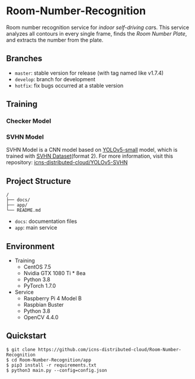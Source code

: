 # Room-Number-Recognition
Room number recognition service for *indoor self-driving car*s. This service analyzes all contours in every single frame, finds the *Room Number Plate*, and extracts the number from the plate.

## Branches
- `master`: stable version for release (with tag named like v1.7.4)
- `develop`: branch for development
- `hotfix`: fix bugs occurred at a stable version

## Training
### Checker Model

### SVHN Model
SVHN Model is a CNN model based on [YOLOv5-small](https://github.com/ultralytics/yolov5) model, which is trained with [SVHN Dataset](http://ufldl.stanford.edu/housenumbers/)(format 2).
For more information, visit this repository: [icns-distributed-cloud/YOLOv5-SVHN](https://github.com/icns-distributed-cloud/YOLOv5-SVHN)

## Project Structure
```
/
├── docs/
├── app/
└── README.md 
```
- `docs`: documentation files
- `app`: main service

## Environment
- Training
    - CentOS 7.5
    - Nvidia GTX 1080 Ti * 8ea
    - Python 3.8
    - PyTorch 1.7.0
- Service
    - Raspberry Pi 4 Model B
    - Raspbian Buster
    - Python 3.8
    - OpenCV 4.4.0

## Quickstart
```
$ git clone https://github.com/icns-distributed-cloud/Room-Number-Recognition
$ cd Room-Number-Recognition/app
$ pip3 install -r requirements.txt
$ python3 main.py --config=config.json
```